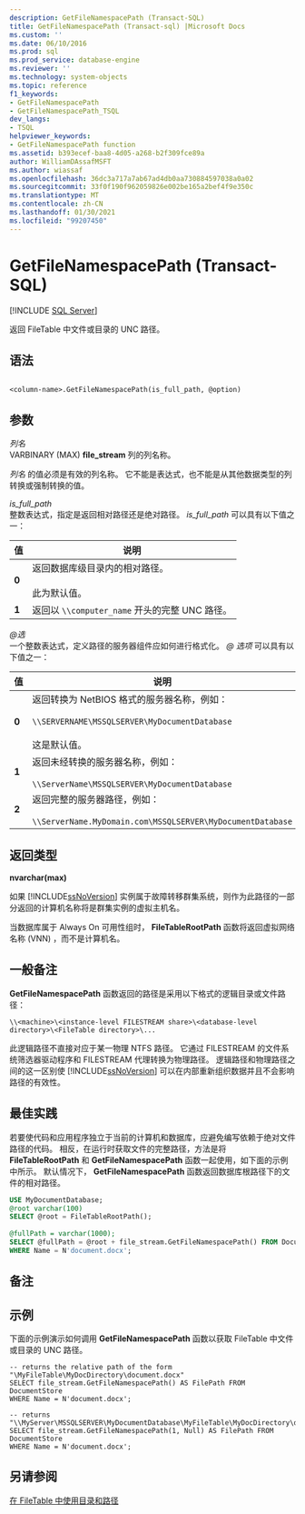 ```yaml
---
description: GetFileNamespacePath (Transact-SQL)
title: GetFileNamespacePath (Transact-sql) |Microsoft Docs
ms.custom: ''
ms.date: 06/10/2016
ms.prod: sql
ms.prod_service: database-engine
ms.reviewer: ''
ms.technology: system-objects
ms.topic: reference
f1_keywords:
- GetFileNamespacePath
- GetFileNamespacePath_TSQL
dev_langs:
- TSQL
helpviewer_keywords:
- GetFileNamespacePath function
ms.assetid: b393ecef-baa8-4d05-a268-b2f309fce89a
author: WilliamDAssafMSFT
ms.author: wiassaf
ms.openlocfilehash: 36dc3a717a7ab67ad4db0aa730884597038a0a02
ms.sourcegitcommit: 33f0f190f962059826e002be165a2bef4f9e350c
ms.translationtype: MT
ms.contentlocale: zh-CN
ms.lasthandoff: 01/30/2021
ms.locfileid: "99207450"
---
```

# <a name="getfilenamespacepath-transact-sql"></a>GetFileNamespacePath (Transact-SQL)
[!INCLUDE [SQL Server](../../includes/applies-to-version/sqlserver.md)]

  返回 FileTable 中文件或目录的 UNC 路径。  
  
## <a name="syntax"></a>语法  
  
```  
  
<column-name>.GetFileNamespacePath(is_full_path, @option)  
```  
  
## <a name="arguments"></a>参数  
 *列名*  
 VARBINARY (MAX) **file_stream** 列的列名称。  
  
 *列名* 的值必须是有效的列名称。 它不能是表达式，也不能是从其他数据类型的列转换或强制转换的值。  
  
 *is_full_path*  
 整数表达式，指定是返回相对路径还是绝对路径。 *is_full_path* 可以具有以下值之一：  
  
|值|说明|  
|-----------|-----------------|  
|**0**|返回数据库级目录内的相对路径。<br /><br /> 此为默认值。|  
|**1**|返回以 `\\computer_name` 开头的完整 UNC 路径。|  
  
 *\@选*  
 一个整数表达式，定义路径的服务器组件应如何进行格式化。 *\@ 选项* 可以具有以下值之一：  
  
|值|说明|  
|-----------|-----------------|  
|**0**|返回转换为 NetBIOS 格式的服务器名称，例如：<br /><br /> `\\SERVERNAME\MSSQLSERVER\MyDocumentDatabase`<br /><br /> 这是默认值。|  
|**1**|返回未经转换的服务器名称，例如：<br /><br /> `\\ServerName\MSSQLSERVER\MyDocumentDatabase`|  
|**2**|返回完整的服务器路径，例如：<br /><br /> `\\ServerName.MyDomain.com\MSSQLSERVER\MyDocumentDatabase`|  
  
## <a name="return-type"></a>返回类型  
 **nvarchar(max)**  
  
 如果 [!INCLUDE[ssNoVersion](../../includes/ssnoversion-md.md)] 实例属于故障转移群集系统，则作为此路径的一部分返回的计算机名称将是群集实例的虚拟主机名。  
  
 当数据库属于 Always On 可用性组时， **FileTableRootPath** 函数将返回虚拟网络名称 (VNN) ，而不是计算机名。  
  
## <a name="general-remarks"></a>一般备注  
 **GetFileNamespacePath** 函数返回的路径是采用以下格式的逻辑目录或文件路径：  
  
 `\\<machine>\<instance-level FILESTREAM share>\<database-level directory>\<FileTable directory>\...`  
  
 此逻辑路径不直接对应于某一物理 NTFS 路径。 它通过 FILESTREAM 的文件系统筛选器驱动程序和 FILESTREAM 代理转换为物理路径。 逻辑路径和物理路径之间的这一区别使 [!INCLUDE[ssNoVersion](../../includes/ssnoversion-md.md)] 可以在内部重新组织数据并且不会影响路径的有效性。  
  
## <a name="best-practices"></a>最佳实践  
 若要使代码和应用程序独立于当前的计算机和数据库，应避免编写依赖于绝对文件路径的代码。 相反，在运行时获取文件的完整路径，方法是将 **FileTableRootPath** 和 **GetFileNamespacePath** 函数一起使用，如下面的示例中所示。 默认情况下， **GetFileNamespacePath** 函数返回数据库根路径下的文件的相对路径。  
  
```sql  
USE MyDocumentDatabase;  
@root varchar(100)  
SELECT @root = FileTableRootPath();  
  
@fullPath = varchar(1000);  
SELECT @fullPath = @root + file_stream.GetFileNamespacePath() FROM DocumentStore  
WHERE Name = N'document.docx';  
```  
  
## <a name="remarks"></a>备注  
  
## <a name="examples"></a>示例  
 下面的示例演示如何调用 **GetFileNamespacePath** 函数以获取 FileTable 中文件或目录的 UNC 路径。  
  
```  
-- returns the relative path of the form "\MyFileTable\MyDocDirectory\document.docx"  
SELECT file_stream.GetFileNamespacePath() AS FilePath FROM DocumentStore  
WHERE Name = N'document.docx';  
  
-- returns "\\MyServer\MSSQLSERVER\MyDocumentDatabase\MyFileTable\MyDocDirectory\document.docx"  
SELECT file_stream.GetFileNamespacePath(1, Null) AS FilePath FROM DocumentStore  
WHERE Name = N'document.docx';  
```  
  
## <a name="see-also"></a>另请参阅  
 [在 FileTable 中使用目录和路径](../../relational-databases/blob/work-with-directories-and-paths-in-filetables.md)  
  
  
